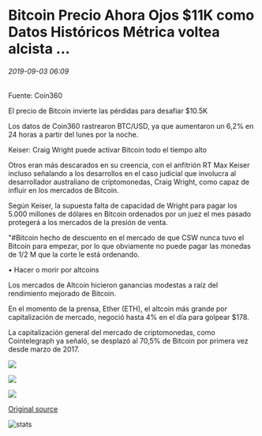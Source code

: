 # Bitcoin Precio Ahora Ojos $11K como Datos Históricos Métrica voltea alcista ...

###### 2019-09-03 06:09

Fuente: Coin360

El precio de Bitcoin invierte las pérdidas para desafiar $10.5K

Los datos de Coin360 rastrearon BTC/USD, ya que aumentaron un 6,2% en 24 horas a partir del lunes por la noche.

Keiser: Craig Wright puede activar Bitcoin todo el tiempo alto

Otros eran más descarados en su creencia, con el anfitrión RT Max Keiser incluso señalando a los desarrollos en el caso judicial que involucra al desarrollador australiano de criptomonedas, Craig Wright, como capaz de influir en los mercados de Bitcoin.

Según Keiser, la supuesta falta de capacidad de Wright para pagar los 5.000 millones de dólares en Bitcoin ordenados por un juez el mes pasado protegerá a los mercados de la presión de venta.

"#Bitcoin hecho de descuento en el mercado de que CSW nunca tuvo el Bitcoin para empezar, por lo que obviamente no puede pagar las monedas de 1/2 M que la corte le está ordenando.

• Hacer o morir por altcoins

Los mercados de Altcoin hicieron ganancias modestas a raíz del rendimiento mejorado de Bitcoin.

En el momento de la prensa, Ether (ETH), el altcoin más grande por capitalización de mercado, negoció hasta 4% en el día para golpear $178.

La capitalización general del mercado de criptomonedas, como Cointelegraph ya señaló, se desplazó al 70,5% de Bitcoin por primera vez desde marzo de 2017.

![](https://s3.cointelegraph.com/storage/uploads/view/e85de07c5301294b50ba3d84441fea9b.png)

![](https://s3.cointelegraph.com/storage/uploads/view/f46799639286ee67257e49664a6f9412.png)

![](https://s3.cointelegraph.com/storage/uploads/view/78edcf9fd51770b6e0854da0a2adccca.png)

[Original source](https://cointelegraph.com/news/bitcoin-price-now-eyes-11k-as-historical-data-metric-flips-bullish)

![stats](https://c.statcounter.com/11760860/0/a89fa40b/1/ "stats")